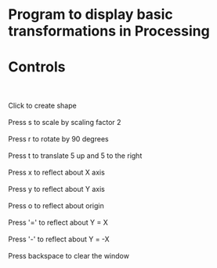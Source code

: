 # Program to display basic transformations in Processing

# Controls</br></br>
Click to create shape</br></br>
Press s to scale by scaling factor 2</br></br>
Press r to rotate by 90 degrees</br></br>
Press t to translate 5 up and 5 to the right</br></br>
Press x to reflect about X axis</br></br>
Press y to reflect about Y axis</br></br>
Press o to reflect about origin</br></br>
Press '=' to reflect about Y = X</br></br>
Press '-' to reflect about Y = -X</br></br>
Press backspace to clear the window
